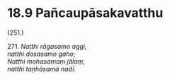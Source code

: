 # 18.9 Pañcaupāsakavatthu

(251.)

271\. _Natthi rāgasamo aggi,_  
_natthi dosasamo gaho;_  
_Natthi mohasamaṃ jālaṃ,_  
_natthi taṇhāsamā nadī._
